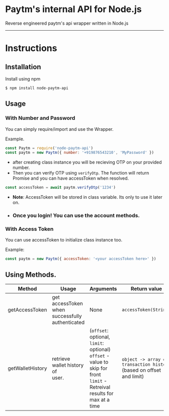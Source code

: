 # Paytm's internal API for Node.js
Reverse engineered paytm's api wrapper written in Node.js

<hr>

# Instructions

## Installation
Install using npm
```sh
$ npm install node-paytm-api
```

## Usage

### With Number and Password
You can simply require/import and use the Wrapper.

Example.
```js
const Paytm = require('node-paytm-api')
const paytm = new Paytm({ number: '+919876543210', 'MyPassword' }) 
```
- after creating class instance you will be recieving OTP on your provided number. 
- Then you can verify OTP using `verifyOtp`. The function will return Promise and you can have accessToken when resolved.

```js
const accessToken = await paytm.verifyOtp('1234')
```
- <b>Note</b>: AccessToken will be stored in class variable. Its only to use it later on.

- <h3>Once you login! You can use the account methods.

### With Access Token
You can use accessToken to initialize class instance too.

Example:
```js
const paytm = new Paytm({ accessToken: '<your accessToken here>' })
```

## Using Methods.
|    Method      |      Usage     |  Arguments | Return value |
| -------------- | --------------| ------------ | ------------ |
| getAccessToken | get accessToken when <br> successfully authenticated | None | `accessToken(String)` |
| getWalletHistory | retrieve wallet history of <br> user.  | (`offset`: optional, `limit`: optional) <br> `offset` - value to skip for front <br> `limit` - Retreival results for max at a time | `object -> array of transaction history` <br> (based on offset and limit)